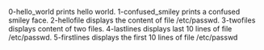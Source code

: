 0-hello_world prints hello world.
1-confused_smiley prints a confused smiley face.
2-hellofile displays the content of file /etc/passwd.
3-twofiles displays content of two files.
4-lastlines displays last 10 lines of file /etc/passwd.
5-firstlines displays the first 10 lines of file /etc/passwd
